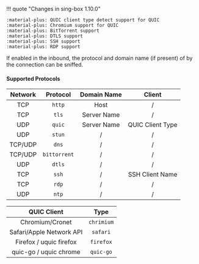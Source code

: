 !!! quote "Changes in sing-box 1.10.0"

    :material-plus: QUIC client type detect support for QUIC  
    :material-plus: Chromium support for QUIC  
    :material-plus: BitTorrent support  
    :material-plus: DTLS support  
    :material-plus: SSH support  
    :material-plus: RDP support

If enabled in the inbound, the protocol and domain name (if present) of by the connection can be sniffed.

#### Supported Protocols

| Network |   Protocol   | Domain Name |      Client      |
|:-------:|:------------:|:-----------:|:----------------:|
|   TCP   |    `http`    |    Host     |        /         |
|   TCP   |    `tls`     | Server Name |        /         |
|   UDP   |    `quic`    | Server Name | QUIC Client Type |
|   UDP   |    `stun`    |      /      |        /         |
| TCP/UDP |    `dns`     |      /      |        /         |
| TCP/UDP | `bittorrent` |      /      |        /         |
|   UDP   |    `dtls`    |      /      |        /         |
|   TCP   |    `ssh`     |      /      | SSH Client Name  |
|   TCP   |    `rdp`     |      /      |        /         |
|   UDP   |    `ntp`     |      /      |        /         |

|       QUIC Client        |    Type    |
|:------------------------:|:----------:|
|     Chromium/Cronet      | `chrimium` |
| Safari/Apple Network API |  `safari`  |
| Firefox / uquic firefox  | `firefox`  |
|  quic-go / uquic chrome  | `quic-go`  |